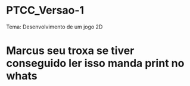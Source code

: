 # PTCC_Versao-1

Tema: Desenvolvimento de um jogo 2D

<h1>Marcus seu troxa se tiver conseguido ler isso manda print no whats<h1>
